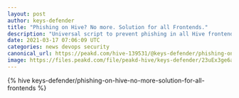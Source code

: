 ```yaml
---
layout: post
author: keys-defender
title: "Phishing on Hive? No more. Solution for all Frontends."
description: "Universal script to prevent phishing in all Hive frontends"
date: 2021-03-17 07:06:09 UTC
categories: news devops security
canonical_url: https://peakd.com/hive-139531/@keys-defender/phishing-on-hive-no-more-solution-for-all-frontends
image: https://files.peakd.com/file/peakd-hive/keys-defender/23uEx3ge6ahMEAqbNu2KxP3EvamdsBroMaGSYrkDRPsGUHc7sjst6GKUUPo7MoFq9YGo6.png
---
```

{% hive keys-defender/phishing-on-hive-no-more-solution-for-all-frontends %}
